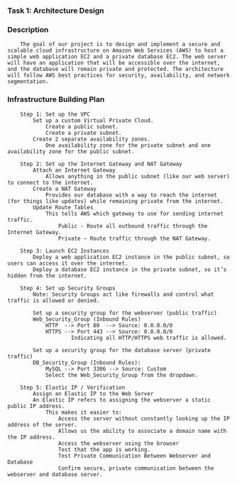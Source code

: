 ### Task 1: Architecture Design

### Description 
        The goal of our project is to design and implement a secure and scalable cloud infrastructure on Amazon Web Services (AWS) to host a simple web application EC2 and a private database EC2. The web server will have an application that will be accessible over the internet, and the database will remain private and protected. The architecture will follow AWS best practices for security, availability, and network segmentation.

### Infrastructure Building Plan
       
        Step 1: Set up the VPC 
	        Set up a custom Virtual Private Cloud.
                Create a public subnet.
        	    Create a private subnet. 
        	Create 2 separate availability zones.
            	One availability zone for the private subnet and one availability zone for the public subnet.

        Step 2: Set up the Internet Gateway and NAT Gateway
        	Attach an Internet Gateway
            	Allows anything in the public subnet (like our web server) to connect to the internet.
        	Create a NAT Gateway
            	Provides our database with a way to reach the internet (for things like updates) while remaining private from the internet.
        	Update Route Tables 
            	This tells AWS which gateway to use for sending internet traffic.
            	    Public - Route all outbound traffic through the Internet Gateway.
            	    Private – Route traffic through the NAT Gateway. 	
        
        Step 3: Launch EC2 Instances 
        	Deploy a web application EC2 instance in the public subnet, so users can access it over the internet.
        	Deploy a database EC2 instance in the private subnet, so it’s hidden from the internet.
        
        Step 4: Set up Security Groups 
            Note: Security Groups act like firewalls and control what traffic is allowed or denied. 
           
            Set up a security group for the webserver (public traffic)
    	    Web_Security_Group (Inbound Rules)
	            HTTP  --> Port 80  --> Source: 0.0.0.0/0 
            	HTTPS --> Port 443 --> Source: 0.0.0.0/0 
                    	Indicating all HTTP/HTTPS web traffic is allowed.

            Set up a security group for the database server (private traffic)
        	DB_Security_Group (Inbound Rules):
            	MySQL --> Port 3306 --> Source: Custom  
            	Select the Web_Security_Group from the dropdown.

        Step 5: Elastic IP / Verification 
        	Assign an Elastic IP to the Web Server 
        	An Elastic IP refers to assigning the webserver a static public IP address.
            	This makes it easier to:
                	Access the server without constantly looking up the IP address of the server.
                	Allows us the ability to associate a domain name with the IP address. 
                	Access the webserver using the browser
                	Test that the app is working.
                	Test Private Communication Between Webserver and Database
                	Confirm secure, private communication between the webserver and database server.
